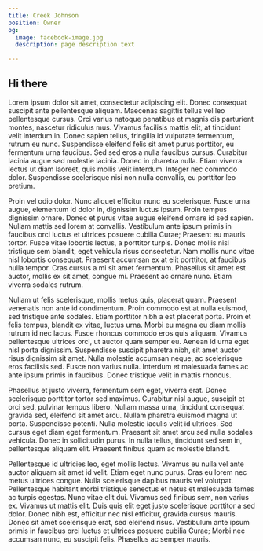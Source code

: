 ```yaml
---
title: Creek Johnson
position: Owner
og:
  image: facebook-image.jpg
  description: page description text

---
```


## Hi there

Lorem ipsum dolor sit amet, consectetur adipiscing elit. Donec consequat suscipit ante pellentesque aliquam. Maecenas sagittis tellus vel leo pellentesque cursus. Orci varius natoque penatibus et magnis dis parturient montes, nascetur ridiculus mus. Vivamus facilisis mattis elit, at tincidunt velit interdum in. Donec sapien tellus, fringilla id vulputate fermentum, rutrum eu nunc. Suspendisse eleifend felis sit amet purus porttitor, eu fermentum urna faucibus. Sed sed eros a nulla faucibus cursus. Curabitur lacinia augue sed molestie lacinia. Donec in pharetra nulla. Etiam viverra lectus ut diam laoreet, quis mollis velit interdum. Integer nec commodo dolor. Suspendisse scelerisque nisi non nulla convallis, eu porttitor leo pretium.

Proin vel odio dolor. Nunc aliquet efficitur nunc eu scelerisque. Fusce urna augue, elementum id dolor in, dignissim luctus ipsum. Proin tempus dignissim ornare. Donec et purus vitae augue eleifend ornare id sed sapien. Nullam mattis sed lorem at convallis. Vestibulum ante ipsum primis in faucibus orci luctus et ultrices posuere cubilia Curae; Praesent eu mauris tortor. Fusce vitae lobortis lectus, a porttitor turpis. Donec mollis nisl tristique sem blandit, eget vehicula risus consectetur. Nam mollis nunc vitae nisl lobortis consequat. Praesent accumsan ex at elit porttitor, at faucibus nulla tempor. Cras cursus a mi sit amet fermentum. Phasellus sit amet est auctor, mollis ex sit amet, congue mi. Praesent ac ornare nunc. Etiam viverra sodales rutrum.

Nullam ut felis scelerisque, mollis metus quis, placerat quam. Praesent venenatis non ante id condimentum. Proin commodo est at nulla euismod, sed tristique ante sodales. Etiam porttitor nibh a est placerat porta. Proin et felis tempus, blandit ex vitae, luctus urna. Morbi eu magna eu diam mollis rutrum id nec lacus. Fusce rhoncus commodo eros quis aliquam. Vivamus pellentesque ultrices orci, ut auctor quam semper eu. Aenean id urna eget nisl porta dignissim. Suspendisse suscipit pharetra nibh, sit amet auctor risus dignissim sit amet. Nulla molestie accumsan neque, ac scelerisque eros facilisis sed. Fusce non varius nulla. Interdum et malesuada fames ac ante ipsum primis in faucibus. Donec tristique velit in mattis rhoncus.

Phasellus et justo viverra, fermentum sem eget, viverra erat. Donec scelerisque porttitor tortor sed maximus. Curabitur nisl augue, suscipit et orci sed, pulvinar tempus libero. Nullam massa urna, tincidunt consequat gravida sed, eleifend sit amet arcu. Nullam pharetra euismod magna ut porta. Suspendisse potenti. Nulla molestie iaculis velit id ultrices. Sed cursus eget diam eget fermentum. Praesent sit amet arcu sed nulla sodales vehicula. Donec in sollicitudin purus. In nulla tellus, tincidunt sed sem in, pellentesque aliquam elit. Praesent finibus quam ac molestie blandit.

Pellentesque id ultricies leo, eget mollis lectus. Vivamus eu nulla vel ante auctor aliquam sit amet id velit. Etiam eget nunc purus. Cras eu lorem nec metus ultrices congue. Nulla scelerisque dapibus mauris vel volutpat. Pellentesque habitant morbi tristique senectus et netus et malesuada fames ac turpis egestas. Nunc vitae elit dui. Vivamus sed finibus sem, non varius ex. Vivamus ut mattis elit. Duis quis elit eget justo scelerisque porttitor a sed dolor. Donec nibh est, efficitur nec nisl efficitur, gravida cursus mauris. Donec sit amet scelerisque erat, sed eleifend risus. Vestibulum ante ipsum primis in faucibus orci luctus et ultrices posuere cubilia Curae; Morbi nec accumsan nunc, eu suscipit felis. Phasellus ac semper mauris.
